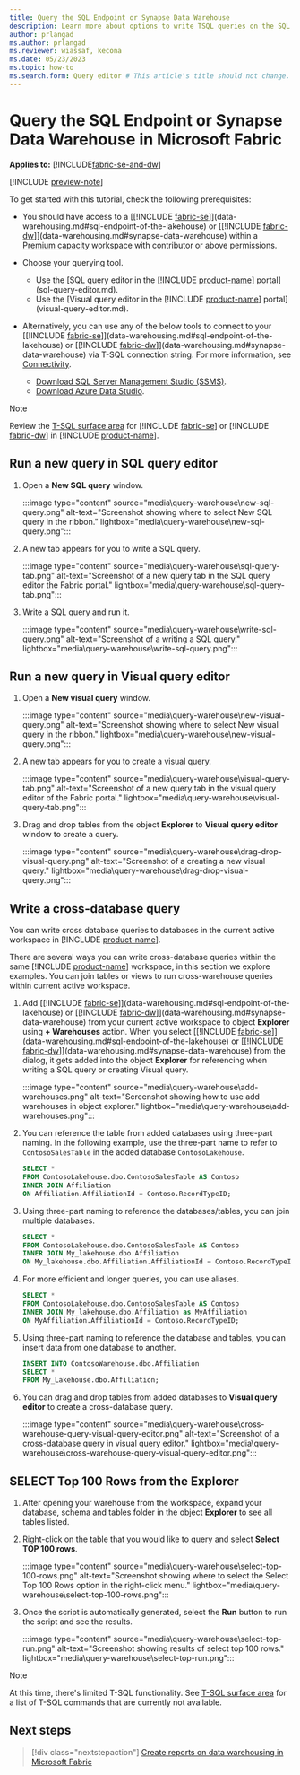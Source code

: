 ```yaml
---
title: Query the SQL Endpoint or Synapse Data Warehouse
description: Learn more about options to write TSQL queries on the SQL Endpoint or Synapse Data Warehouse in Microsoft Fabric.
author: prlangad
ms.author: prlangad
ms.reviewer: wiassaf, kecona
ms.date: 05/23/2023
ms.topic: how-to
ms.search.form: Query editor # This article's title should not change. If so, contact engineering.
---
```

# Query the SQL Endpoint or Synapse Data Warehouse in Microsoft Fabric

**Applies to:** [!INCLUDE[fabric-se-and-dw](includes/applies-to-version/fabric-se-and-dw.md)]

[!INCLUDE [preview-note](../includes/preview-note.md)]

To get started with this tutorial, check the following prerequisites:

- You should have access to a [[!INCLUDE [fabric-se](includes/fabric-se.md)]](data-warehousing.md#sql-endpoint-of-the-lakehouse) or [[!INCLUDE [fabric-dw](includes/fabric-dw.md)]](data-warehousing.md#synapse-data-warehouse) within a [Premium capacity](/power-bi/enterprise/service-premium-what-is) workspace with contributor or above permissions.
- Choose your querying tool. 
    - Use the [SQL query editor in the [!INCLUDE [product-name](../includes/product-name.md)] portal](sql-query-editor.md).
    - Use the [Visual query editor in the [!INCLUDE [product-name](../includes/product-name.md)] portal](visual-query-editor.md).

- Alternatively, you can use any of the below tools to connect to your [[!INCLUDE [fabric-se](includes/fabric-se.md)]](data-warehousing.md#sql-endpoint-of-the-lakehouse) or [[!INCLUDE [fabric-dw](includes/fabric-dw.md)]](data-warehousing.md#synapse-data-warehouse) via T-SQL connection string. For more information, see [Connectivity](connectivity.md).
    - [Download SQL Server Management Studio (SSMS)](/sql/ssms/download-sql-server-management-studio-ssms).
    - [Download Azure Data Studio](https://aka.ms/azuredatastudio).

> [!NOTE]
> Review the [T-SQL surface area](tsql-surface-area.md) for [!INCLUDE [fabric-se](includes/fabric-se.md)] or [!INCLUDE [fabric-dw](includes/fabric-dw.md)] in [!INCLUDE [product-name](../includes/product-name.md)].

## Run a new query in SQL query editor

1. Open a **New SQL query** window. 

   :::image type="content" source="media\query-warehouse\new-sql-query.png" alt-text="Screenshot showing where to select New SQL query in the ribbon." lightbox="media\query-warehouse\new-sql-query.png":::

1. A new tab appears for you to write a SQL query.

   :::image type="content" source="media\query-warehouse\sql-query-tab.png" alt-text="Screenshot of a new query tab in the SQL query editor the Fabric portal." lightbox="media\query-warehouse\sql-query-tab.png":::

1. Write a SQL query and run it.

   :::image type="content" source="media\query-warehouse\write-sql-query.png" alt-text="Screenshot of a writing a SQL query." lightbox="media\query-warehouse\write-sql-query.png":::

## Run a new query in Visual query editor

1. Open a **New visual query** window.

   :::image type="content" source="media\query-warehouse\new-visual-query.png" alt-text="Screenshot showing where to select New visual query in the ribbon." lightbox="media\query-warehouse\new-visual-query.png":::

1. A new tab appears for you to create a visual query.

   :::image type="content" source="media\query-warehouse\visual-query-tab.png" alt-text="Screenshot of a new query tab in the visual query editor of the Fabric portal." lightbox="media\query-warehouse\visual-query-tab.png":::

1. Drag and drop tables from the object **Explorer** to **Visual query editor** window to create a query.

   :::image type="content" source="media\query-warehouse\drag-drop-visual-query.png" alt-text="Screenshot of a creating a new visual query." lightbox="media\query-warehouse\drag-drop-visual-query.png":::

## Write a cross-database query

You can write cross database queries to databases in the current active workspace in [!INCLUDE [product-name](../includes/product-name.md)].

There are several ways you can write cross-database queries within the same [!INCLUDE [product-name](../includes/product-name.md)] workspace, in this section we explore examples. You can join tables or views to run cross-warehouse queries within current active workspace.  

1. Add [[!INCLUDE [fabric-se](includes/fabric-se.md)]](data-warehousing.md#sql-endpoint-of-the-lakehouse) or [[!INCLUDE [fabric-dw](includes/fabric-dw.md)]](data-warehousing.md#synapse-data-warehouse) from your current active workspace to object **Explorer** using **+ Warehouses** action. When you select [[!INCLUDE [fabric-se](includes/fabric-se.md)]](data-warehousing.md#sql-endpoint-of-the-lakehouse) or [[!INCLUDE [fabric-dw](includes/fabric-dw.md)]](data-warehousing.md#synapse-data-warehouse) from the dialog, it gets added into the object **Explorer** for referencing when writing a SQL query or creating Visual query.

   :::image type="content" source="media\query-warehouse\add-warehouses.png" alt-text="Screenshot showing how to use add warehouses in object explorer." lightbox="media\query-warehouse\add-warehouses.png":::

1. You can reference the table from added databases using three-part naming. In the following example, use the three-part name to refer to `ContosoSalesTable` in the added database `ContosoLakehouse`.

   ```sql
   SELECT * 
   FROM ContosoLakehouse.dbo.ContosoSalesTable AS Contoso
   INNER JOIN Affiliation
   ON Affiliation.AffiliationId = Contoso.RecordTypeID;
   ```

1. Using three-part naming to reference the databases/tables, you can join multiple databases.

   ```sql
   SELECT * 
   FROM ContosoLakehouse.dbo.ContosoSalesTable AS Contoso
   INNER JOIN My_lakehouse.dbo.Affiliation
   ON My_lakehouse.dbo.Affiliation.AffiliationId = Contoso.RecordTypeID;
   ```

1. For more efficient and longer queries, you can use aliases.

   ```sql
   SELECT * 
   FROM ContosoLakehouse.dbo.ContosoSalesTable AS Contoso
   INNER JOIN My_lakehouse.dbo.Affiliation as MyAffiliation
   ON MyAffiliation.AffiliationId = Contoso.RecordTypeID;
   ```

1. Using three-part naming to reference the database and tables, you can insert data from one database to another.

   ```sql
   INSERT INTO ContosoWarehouse.dbo.Affiliation
   SELECT * 
   FROM My_Lakehouse.dbo.Affiliation;
   ```

1. You can drag and drop tables from added databases to **Visual query editor** to create a cross-database query.

   :::image type="content" source="media\query-warehouse\cross-warehouse-query-visual-query-editor.png" alt-text="Screenshot of a cross-database query in visual query editor." lightbox="media\query-warehouse\cross-warehouse-query-visual-query-editor.png":::

## SELECT Top 100 Rows from the Explorer

1. After opening your warehouse from the workspace, expand your database, schema and tables folder in the object **Explorer** to see all tables listed.

1. Right-click on the table that you would like to query and select **Select TOP 100 rows**.

   :::image type="content" source="media\query-warehouse\select-top-100-rows.png" alt-text="Screenshot showing where to select the Select Top 100 Rows option in the right-click menu." lightbox="media\query-warehouse\select-top-100-rows.png":::

1. Once the script is automatically generated, select the **Run** button to run the script and see the results.

   :::image type="content" source="media\query-warehouse\select-top-run.png" alt-text="Screenshot showing results of select top 100 rows." lightbox="media\query-warehouse\select-top-run.png":::

> [!NOTE]
> At this time, there's limited T-SQL functionality. See [T-SQL surface area](tsql-surface-area.md) for a list of T-SQL commands that are currently not available.

## Next steps

> [!div class="nextstepaction"]
> [Create reports on data warehousing in Microsoft Fabric](create-reports.md)

